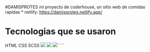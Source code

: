 #DAMISPROTES
mi proyecto de coderhouse, un sitio web de comidas rapidas *
netlify: https://damisprotes.netlify.app/
# Tecnologias que se usaron

HTML
CSS
SCSS
![](https://upload.wikimedia.org/wikipedia/commons/thumb/6/61/HTML5_logo_and_wordmark.svg/800px-HTML5_logo_and_wordmark.svg.png)
![](https://upload.wikimedia.org/wikipedia/commons/thumb/d/d5/CSS3_logo_and_wordmark.svg/1200px-CSS3_logo_and_wordmark.svg.png)
![](https://upload.wikimedia.org/wikipedia/commons/thumb/9/96/Sass_Logo_Color.svg/150px-Sass_Logo_Color.svg.png)`````
